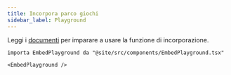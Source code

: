 ```yaml
---
title: Incorpora parco giochi
sidebar_label: Playground
---
```


Leggi i [documenti](intro) per imparare a usare la funzione di incorporazione.

```mdx-code-block
importa EmbedPlayground da "@site/src/components/EmbedPlayground.tsx"

<EmbedPlayground />
```
